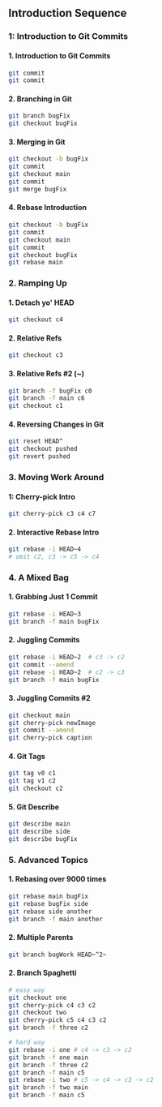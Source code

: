 ##  Introduction Sequence 

### 1: Introduction to Git Commits

#### 1. Introduction to Git Commits

```bash
git commit
git commit
```

#### 2. Branching in Git

```bash
git branch bugFix
git checkout bugFix
```

#### 3. Merging in Git

```bash
git checkout -b bugFix
git commit
git checkout main
git commit
git merge bugFix
```

#### 4. Rebase Introduction

```bash
git checkout -b bugFix
git commit
git checkout main
git commit
git checkout bugFix
git rebase main
```

### 2. Ramping Up

#### 1. Detach yo' HEAD

```bash
git checkout c4
```

#### 2. Relative Refs

```bash
git checkout c3
```

#### 3. Relative Refs #2 (~)

```bash
git branch -f bugFix c0
git branch -f main c6
git checkout c1
```

#### 4. Reversing Changes in Git

```bash
git reset HEAD^
git checkout pushed
git revert pushed
```

### 3. Moving Work Around

#### 1: Cherry-pick Intro

```bash
git cherry-pick c3 c4 c7
```

#### 2. Interactive Rebase Intro

```bash
git rebase -i HEAD~4
# omit c2, c3 -> c5 -> c4
```

### 4. A Mixed Bag

#### 1. Grabbing Just 1 Commit

```bash
git rebase -i HEAD~3
git branch -f main bugFix
```

#### 2. Juggling Commits

```bash
git rebase -i HEAD~2  # c3 -> c2
git commit --amend
git rebase -i HEAD~2  # c2 -> c3
git branch -f main bugFix
```

#### 3.  Juggling Commits #2

```bash
git checkout main
git cherry-pick newImage
git commit --amend
git cherry-pick caption
```

#### 4. Git Tags

```bash
git tag v0 c1
git tag v1 c2
git checkout c2
```

#### 5. Git Describe

```bash
git describe main
git describe side
git describe bugFix
```

###  5. Advanced Topics 

#### 1. Rebasing over 9000 times

```bash
git rebase main bugFix
git rebase bugFix side
git rebase side another
git branch -f main another
```

#### 2. Multiple Parents

```bash
git branch bugWork HEAD~^2~
```

#### 2. Branch Spaghetti

```bash
# easy way
git checkout one
git cherry-pick c4 c3 c2
git checkout two
git cherry-pick c5 c4 c3 c2
git branch -f three c2
```

```bash
# hard way
git rebase -i one # c4 -> c3 -> c2
git branch -f one main
git branch -f three c2
git branch -f main c5
git rebase -i two # c5 -> c4 -> c3 -> c2
git branch -f two main
git branch -f main c5
```

